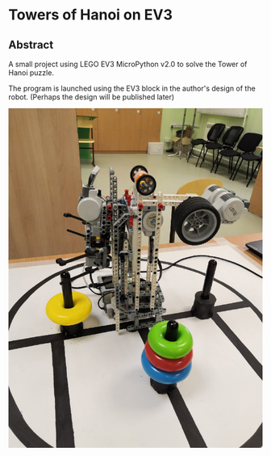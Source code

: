 # Towers of Hanoi on EV3

## Abstract

A small project using LEGO EV3 MicroPython v2.0 to solve the Tower of Hanoi puzzle.

The program is launched using the EV3 block in the author's design of the robot. (Perhaps the design will be published later)

![Design of the robot](images/design.jpg)